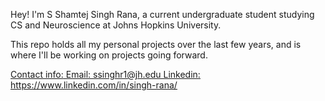 Hey! I'm S Shamtej Singh Rana, a current undergraduate student studying CS and Neuroscience at Johns Hopkins University. 

This repo holds all my personal projects over the last few years, and is where I'll be working on projects going forward. 

<u>Contact info:<u>
Email: [ssinghr1@jh.edu](mailto:ssinghr1@jh.edu)
Linkedin: https://www.linkedin.com/in/singh-rana/
